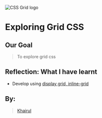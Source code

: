 ![CSS Grid logo](https://miro.medium.com/max/600/1*qG3OT-9cER8Nt-P7KR3YPw.jpeg)

# Exploring Grid CSS

## Our Goal

> To explore grid css

## Reflection: What I have learnt

- Develop using [display grid, inline-grid](https://kyrule.github.io/grid-spaces/inline/)


## By:
> [Khairul](mailto:khairulkulma@gmail.com)
